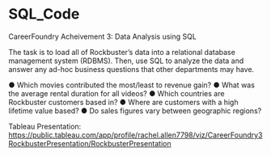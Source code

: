 # SQL_Code

CareerFoundry Acheivement 3: Data Analysis using SQL

The task is to load all of Rockbuster’s data into a relational database management system (RDBMS). Then, use SQL to analyze the data and answer any ad-hoc business questions that other departments may have.


● Which movies contributed the most/least to revenue gain?
● What was the average rental duration for all videos?
● Which countries are Rockbuster customers based in?
● Where are customers with a high lifetime value based?
● Do sales figures vary between geographic regions?

Tableau Presentation:  https://public.tableau.com/app/profile/rachel.allen7798/viz/CareerFoundry3RockbusterPresentation/RockbusterPresentation
